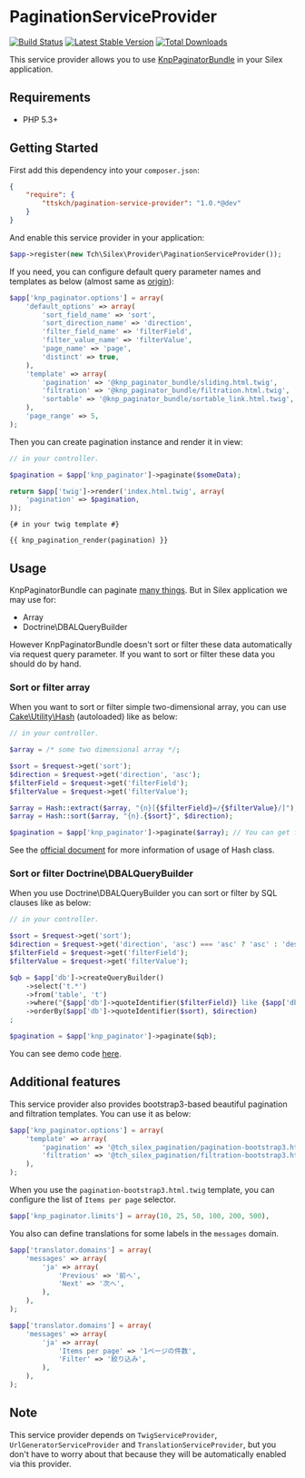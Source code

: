 # PaginationServiceProvider

[![Build Status](https://travis-ci.org/ttskch/PaginationServiceProvider.svg?branch=master)](https://travis-ci.org/ttskch/PaginationServiceProvider)
[![Latest Stable Version](https://poser.pugx.org/ttskch/pagination-service-provider/version.svg)](https://packagist.org/packages/ttskch/pagination-service-provider)
[![Total Downloads](https://poser.pugx.org/ttskch/pagination-service-provider/downloads.svg)](https://packagist.org/packages/ttskch/pagination-service-provider)

This service provider allows you to use [KnpPaginatorBundle](https://github.com/KnpLabs/KnpPaginatorBundle) in your Silex application.

## Requirements

* PHP 5.3+

## Getting Started

First add this dependency into your `composer.json`:

```json
{
    "require": {
        "ttskch/pagination-service-provider": "1.0.*@dev"
    }
}
```

And enable this service provider in your application:

```php
$app->register(new Tch\Silex\Provider\PaginationServiceProvider());
```

If you need, you can configure default query parameter names and templates as below (almost same as [origin](https://github.com/KnpLabs/KnpPaginatorBundle#configuration-example)):

```php
$app['knp_paginator.options'] = array(
    'default_options' => array(
        'sort_field_name' => 'sort',
        'sort_direction_name' => 'direction',
        'filter_field_name' => 'filterField',
        'filter_value_name' => 'filterValue',
        'page_name' => 'page',
        'distinct' => true,
    ),
    'template' => array(
        'pagination' => '@knp_paginator_bundle/sliding.html.twig',
        'filtration' => '@knp_paginator_bundle/filtration.html.twig',
        'sortable' => '@knp_paginator_bundle/sortable_link.html.twig',
    ),
    'page_range' => 5,
);
```

Then you can create pagination instance and render it in view:

```php
// in your controller.

$pagination = $app['knp_paginator']->paginate($someData);

return $app['twig']->render('index.html.twig', array(
    'pagination' => $pagination,
));
```

```twig
{# in your twig template #}

{{ knp_pagination_render(pagination) }}
```

## Usage

KnpPaginatorBundle can paginate [many things](https://github.com/KnpLabs/KnpPaginatorBundle#controller).
But in Silex application we may use for:

 * Array
 * Doctrine\DBALQueryBuilder

However KnpPaginatorBundle doesn't sort or filter these data automatically via request query parameter.
If you want to sort or filter these data you should do by hand.

### Sort or filter array

When you want to sort or filter simple two-dimensional array, you can use [Cake\Utility\Hash](https://github.com/cakephp/utility/blob/master/Hash.php) (autoloaded) like as below:

```php
// in your controller.

$array = /* some two dimensional array */;

$sort = $request->get('sort');
$direction = $request->get('direction', 'asc');
$filterField = $request->get('filterField');
$filterValue = $request->get('filterValue');

$array = Hash::extract($array, "{n}[{$filterField}=/{$filterValue}/]");
$array = Hash::sort($array, "{n}.{$sort}", $direction);

$pagination = $app['knp_paginator']->paginate($array); // You can get filtered and sorted pagination object.
```

See the [official document](http://book.cakephp.org/2.0/en/core-utility-libraries/hash.html) for more information of usage of Hash class.

### Sort or filter Doctrine\DBALQueryBuilder

When you use Doctrine\DBALQueryBuilder you can sort or filter by SQL clauses like as below:

```php
// in your controller.

$sort = $request->get('sort');
$direction = $request->get('direction', 'asc') === 'asc' ? 'asc' : 'desc';
$filterField = $request->get('filterField');
$filterValue = $request->get('filterValue');

$qb = $app['db']->createQueryBuilder()
    ->select('t.*')
    ->from('table', 't')
    ->where("{$app['db']->quoteIdentifier($filterField)} like {$app['db']->quote('%' . $filterValue . '%')}")
    ->orderBy($app['db']->quoteIdentifier($sort), $direction)
;

$pagination = $app['knp_paginator']->paginate($qb);
```

You can see demo code [here](demo/index.php).

## Additional features

This service provider also provides bootstrap3-based beautiful pagination and filtration templates. You can use it as below:

```php
$app['knp_paginator.options'] = array(
    'template' => array(
        'pagination' => '@tch_silex_pagination/pagination-bootstrap3.html.twig',
        'filtration' => '@tch_silex_pagination/filtration-bootstrap3.html.twig',
    ),
);
```

When you use the `pagination-bootstrap3.html.twig` template, you can configure the list of `Items per page` selector.

```php
$app['knp_paginator.limits'] = array(10, 25, 50, 100, 200, 500),
```

You also can define translations for some labels in the `messages` domain.

```php
$app['translator.domains'] = array(
    'messages' => array(
        'ja' => array(
            'Previous' => '前へ',
            'Next' => '次へ',
        ),
    ),
);
```

```php
$app['translator.domains'] = array(
    'messages' => array(
        'ja' => array(
            'Items per page' => '1ページの件数',
            'Filter' => '絞り込み',
        ),
    ),
);
```

## Note

This service provider depends on `TwigServiceProvider`, `UrlGeneratorServiceProvider` and `TranslationServiceProvider`, but you don't have to worry about that because they will be automatically enabled via this provider.
